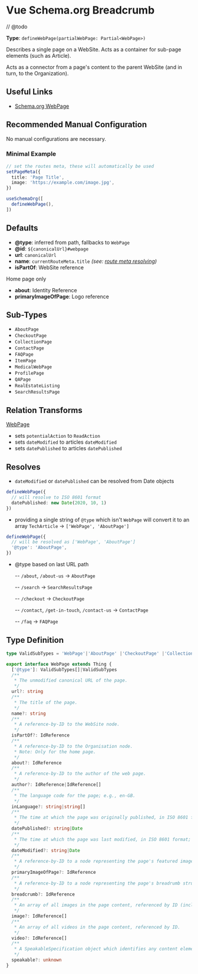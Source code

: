 # Vue Schema.org Breadcrumb

// @todo

**Type**: `defineWebPage(partialWebPage: Partial<WebPage>)`

Describes a single page on a WebSite. Acts as a container for sub-page elements (such as Article).

Acts as a connector from a page's content to the parent WebSite (and in turn, to the Organization).

## Useful Links

- [Schema.org WebPage](https://schema.org/WebPage)

## Recommended Manual Configuration

No manual configurations are necessary.

### Minimal Example
```ts
// set the routes meta, these will automatically be used
setPageMeta({
  title: 'Page Title',
  image: 'https://example.com/image.jpg',
})

useSchemaOrg([
  defineWebPage(),
])
```


## Defaults

- **@type**: inferred from path, fallbacks to `WebPage`
- **@id**: `${canonicalUrl}#webpage`
- **url**: `canonicalUrl`
- **name**: `currentRouteMeta.title` _(see: [route meta resolving](/guide/how-it-works.html#route-meta-resolving))_
- **isPartOf**: WebSite reference

Home page only
- **about**: Identity Reference 
- **primaryImageOfPage**: Logo reference

## Sub-Types

- `AboutPage`
- `CheckoutPage`
- `CollectionPage`
- `ContactPage`
- `FAQPage`
- `ItemPage`
- `MedicalWebPage`
- `ProfilePage`
- `QAPage`
- `RealEstateListing`
- `SearchResultsPage`

## Relation Transforms

[WebPage](/schema/webpage)

- sets `potentialAction` to `ReadAction`
- sets `dateModified` to articles `dateModified`
- sets `datePublished` to articles `datePublished`

## Resolves

- `dateModified` or `datePublished` can be resolved from Date objects 

```ts
defineWebPage({
  // will resolve to ISO 8601 format
  datePublished: new Date(2020, 10, 1)
})
```

- providing a single string of `@type` which isn't `WebPage` will convert it to an array `TechArticle` -> `['WebPage', 'AboutPage']`

```ts
defineWebPage({
  // will be resolved as ['WebPage', 'AboutPage']
  '@type': 'AboutPage',
})
```

- @type based on last URL path

  -- `/about`, `/about-us` -> `AboutPage`

  -- `/search` -> `SearchResultsPage`

  -- `/checkout` -> `CheckoutPage`

  -- `/contact`, `/get-in-touch`, `/contact-us` -> `ContactPage`

  -- `/faq` -> `FAQPage`

## Type Definition

```ts
type ValidSubTypes = 'WebPage'|'AboutPage' |'CheckoutPage' |'CollectionPage' |'ContactPage' |'FAQPage' |'ItemPage' |'MedicalWebPage' |'ProfilePage' |'QAPage' |'RealEstateListing' |'SearchResultsPage'

export interface WebPage extends Thing {
  ['@type']: ValidSubTypes[]|ValidSubTypes
  /**
   * The unmodified canonical URL of the page.
   */
  url?: string
  /**
   * The title of the page.
   */
  name?: string
  /**
   * A reference-by-ID to the WebSite node.
   */
  isPartOf?: IdReference
  /**
   * A reference-by-ID to the Organisation node.
   * Note: Only for the home page.
   */
  about?: IdReference
  /**
   * A reference-by-ID to the author of the web page.
   */
  author?: IdReference|IdReference[]
  /**
   * The language code for the page; e.g., en-GB.
   */
  inLanguage?: string|string[]
  /**
   * The time at which the page was originally published, in ISO 8601 format; e.g., 2015-10-31T16:10:29+00:00.
   */
  datePublished?: string|Date
  /**
   * The time at which the page was last modified, in ISO 8601 format; e.g., 2015-10-31T16:10:29+00:00.
   */
  dateModified?: string|Date
  /**
   * A reference-by-ID to a node representing the page's featured image.
   */
  primaryImageOfPage?: IdReference
  /**
   * A reference-by-ID to a node representing the page's breadrumb structure.
   */
  breadcrumb?: IdReference
  /**
   * An array of all images in the page content, referenced by ID (including the image referenced by the primaryImageOfPage).
   */
  image?: IdReference[]
  /**
   * An array of all videos in the page content, referenced by ID.
   */
  video?: IdReference[]
  /**
   * A SpeakableSpecification object which identifies any content elements suitable for spoken results.
   */
  speakable?: unknown
}
```
